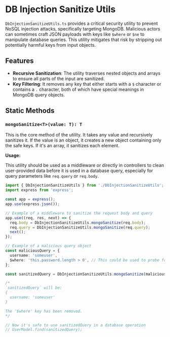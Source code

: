 # DB Injection Sanitize Utils

`DbInjectionSanitizeUtils.ts` provides a critical security utility to prevent NoSQL injection attacks, specifically targeting MongoDB. Malicious actors can sometimes craft JSON payloads with keys like `$where` or `$ne` to manipulate database queries. This utility mitigates that risk by stripping out potentially harmful keys from input objects.

## Features

- **Recursive Sanitization**: The utility traverses nested objects and arrays to ensure all parts of the input are sanitized.
- **Key Filtering**: It removes any key that either starts with a `$` character or contains a `.` character, both of which have special meanings in MongoDB query objects.

## Static Methods

### `mongoSanitize<T>(value: T): T`

This is the core method of the utility. It takes any value and recursively sanitizes it. If the value is an object, it creates a new object containing only the safe keys. If it's an array, it sanitizes each element.

**Usage:**

This utility should be used as a middleware or directly in controllers to clean user-provided data before it is used in a database query, especially for query parameters like `req.query` or `req.body`.

```typescript
import { DbInjectionSanitizeUtils } from './DbInjectionSanitizeUtils';
import express from 'express';

const app = express();
app.use(express.json());

// Example of a middleware to sanitize the request body and query
app.use((req, res, next) => {
  req.body = DbInjectionSanitizeUtils.mongoSanitize(req.body);
  req.query = DbInjectionSanitizeUtils.mongoSanitize(req.query);
  next();
});

// Example of a malicious query object
const maliciousQuery = {
  username: 'someuser',
  $where: 'this.password.length > 0', // This could be used to probe for data
};

const sanitizedQuery = DbInjectionSanitizeUtils.mongoSanitize(maliciousQuery);

/*
`sanitizedQuery` will be:
{
  username: 'someuser'
}

The '$where' key has been removed.
*/

// Now it's safe to use sanitizedQuery in a database operation
// UserModel.find(sanitizedQuery);
```
